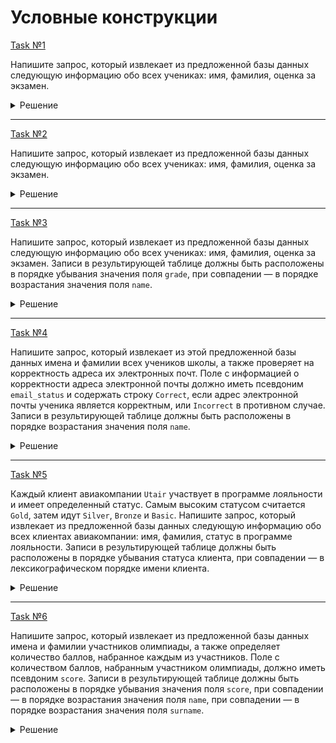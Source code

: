 # Условные конструкции

[Task №1](https://stepik.org/lesson/1033686/step/8?unit=1042053)

Напишите запрос, который извлекает из предложенной базы данных следующую информацию обо всех учениках: имя, фамилия, оценка за экзамен.

<details>
  <summary>Решение</summary>

  ```sql
  SELECT name, surname,
         CASE grade
             WHEN 'A' THEN 5
             WHEN 'B' THEN 4
             WHEN 'C' THEN 3
             WHEN 'D' THEN 2
             WHEN 'E' THEN 1
         END AS grade
  FROM Math
  ORDER BY grade DESC, name;
  ```

</details>

---

[Task №2](https://stepik.org/lesson/1033686/step/9?unit=1042053)

Напишите запрос, который извлекает из предложенной базы данных следующую информацию обо всех учениках: имя, фамилия, оценка за экзамен.

<details>
  <summary>Решение</summary>

  ```sql
  SELECT name, surname,
         CASE 
             WHEN grade IN ('A', 'B') THEN 'Great'
             WHEN grade = 'C' THEN 'Well'
             ELSE 'Bad'
         END AS result
  FROM Math
  ORDER BY grade, name;
  ```

</details>

---

[Task №3](https://stepik.org/lesson/1033686/step/10?unit=1042053)

Напишите запрос, который извлекает из предложенной базы данных следующую информацию обо всех учениках: имя, фамилия, оценка за экзамен.
Записи в результирующей таблице должны быть расположены в порядке убывания значения поля `grade`, при совпадении — в порядке возрастания значения поля `name`.

<details>
  <summary>Решение</summary>

  ```sql
  SELECT name, surname,
         CASE 
             WHEN grade BETWEEN 80 AND 100 THEN 5
             WHEN grade BETWEEN 60 AND 79 THEN 4
             WHEN grade BETWEEN 30 AND 59 THEN 3
             WHEN grade BETWEEN 10 AND 29 THEN 2
             ELSE 1
         END AS grade
  FROM Math
  ORDER BY grade DESC, name;
  ```

</details>

---

[Task №4](https://stepik.org/lesson/1033686/step/11?unit=1042053)

Напишите запрос, который извлекает из этой предложенной базы данных имена и фамилии всех учеников школы, а также проверяет на корректность адреса их электронных почт.
Поле с информацией о корректности адреса электронной почты должно иметь псевдоним `email_status` и содержать строку `Correct`, если адрес электронной почты ученика является корректным, или `Incorrect` в противном случае.
Записи в результирующей таблице должны быть расположены в порядке возрастания значения поля `name`.

<details>
  <summary>Решение</summary>

  ```sql
  SELECT name, surname,
         CASE 
             WHEN SUBSTRING_INDEX(email, '@', -1) = 'midtown.com' 
                  AND LOCATE('@', email) >= 3 
                  AND LEFT(email, 1) NOT IN ('0', '1', '2', '3', '4', '5', '6', '7', '8', '9')
             THEN 'Correct' 
             ELSE 'Incorrect'
         END AS email_status
  FROM Students
  ORDER BY name;
  ```

</details>

---

[Task №5](https://stepik.org/lesson/1033686/step/12?unit=1042053)

Каждый клиент авиакомпании `Utair` участвует в программе лояльности и имеет определенный статус. Самым высоким статусом считается `Gold`, затем идут `Silver`, `Bronze` и `Basic`.
Напишите запрос, который извлекает из предложенной базы данных следующую информацию обо всех клиентах авиакомпании: имя, фамилия, статус в программе лояльности.
Записи в результирующей таблице должны быть расположены в порядке убывания статуса клиента, при совпадении — в лексикографическом порядке имени клиента.

<details>
  <summary>Решение</summary>

  ```sql
  SELECT name, 
         surname, 
		 status
  FROM Clients
  ORDER BY CASE status
               WHEN 'Gold' THEN 1
               WHEN 'Silver' THEN 2
               WHEN 'Bronze' THEN 3
               ELSE 4
           END, name;
  ```

</details>

---

[Task №6](https://stepik.org/lesson/1033686/step/13?unit=1042053)

Напишите запрос, который извлекает из предложенной базы данных имена и фамилии участников олимпиады, а также определяет количество баллов, набранное каждым из участников.
Поле с количеством баллов, набранным участником олимпиады, должно иметь псевдоним `score`.
Записи в результирующей таблице должны быть расположены в порядке убывания значения поля `score`, при совпадении — в порядке возрастания значения поля `name`, при совпадении — в порядке возрастания значения поля `surname`.

<details>
  <summary>Решение</summary>

  ```sql
  SELECT name, surname,
         CASE 
             WHEN MINUTE(time) + HOUR(time)*60 < 30 THEN 100
             WHEN MINUTE(time) + HOUR(time)*60 > 60 THEN 0
             ELSE 100 - (MINUTE(time) + HOUR(time)*60 - 30)
         END AS score    
  FROM Results
  ORDER BY score DESC, name, surname;
  ```

</details>
